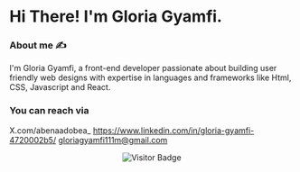 # Hi There! I'm Gloria Gyamfi.
###  About me ✍️
I'm Gloria Gyamfi, a front-end developer passionate about building user friendly web designs with expertise in languages and frameworks like Html, CSS, Javascript and React.
### You can reach via
X.com/abenaadobea_ 
https://www.linkedin.com/in/gloria-gyamfi-4720002b5/
gloriagyamfi111m@gmail.com
<div align="center">
  <img src="https://visitor-badge.laobi.icu/badge?page_id=GloriaGyamfi1.GloriaGyamfi1" alt="Visitor Badge" />
</div>
